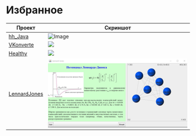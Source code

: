 # Избранное

Проект | Скриншот
------------ | -------------
[hh_Java](https://mobiskif.github.io/hh_JAVA/) | ![Image](https://raw.githubusercontent.com/mobiskif/hh_JAVA/master/res/hh.png) 
[VKonverte](https://mobiskif.github.io/VKonverte_PHP/) |  <img src ="https://mobiskif.github.io/VKonverte_PHP/1.png" height="200" />
[Healthy](https://mobiskif.github.io/Healthy_ANDROID/) |  <img src="https://mobiskif.github.io/Healthy_ANDROID/1.png" height="260" />
[LennardJones](https://mobiskif.github.io/LennardJones/) | ![Image](https://raw.githubusercontent.com/mobiskif/LennardJones/new_locator/src/jpg/svreen.png) 

<object type="application/x-java-applet" name="DataUpload" width="500" height="300">
  <param name="name" value="DataUpload" />
  <param name="archive" value="LennardJones.jar" />
  <param name="code" value="DataUpload.applet.DataUpload" />
  <param name="scriptable" value="true" />
  <param name="codebase_lookup" value="false" />
  <param name="mayscript" value="true" />
  <param name="plugindetect" value="1" />
</object>